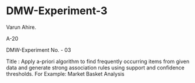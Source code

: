 # DMW-Experiment-3

Varun Ahire.

A-20

DMW-Experiment No. - 03

Title : Apply a-priori algorithm to find frequently occurring items from given data and generate strong association rules using support and confidence thresholds. For Example: Market Basket Analysis
